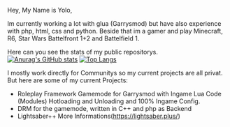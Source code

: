 Hey,
My Name is Yolo,

Im currently working a lot with glua (Garrysmod) but have also experience with php, html, css and python.
Beside that im a gamer and play Minecraft, R6, Star Wars Battelfront 1+2 and Battelfield 1.

Here can you see the stats of my public repositorys.
[![Anurag's GitHub stats](https://github-readme-stats.vercel.app/api?username=ibimsnicesyolo&count_private=true&show_icons=true&theme=radical)](https://github.com/anuraghazra/github-readme-stats)
[![Top Langs](https://github-readme-stats.vercel.app/api/top-langs/?username=ibimsnicesyolo&langs_count=10&layout=compact)](https://github.com/anuraghazra/github-readme-stats)


I mostly work directly for Communitys so my current projects are all privat.
But here are some of my current Projects:

- Roleplay Framework Gamemode for Garrysmod with Ingame Lua Code (Modules) Hotloading and Unloading and 100% Ingame Config.
- DRM for the gamemode, written in C++ and php as Backend
- Lightsaber++  More Informations(https://lightsaber.plus/)
